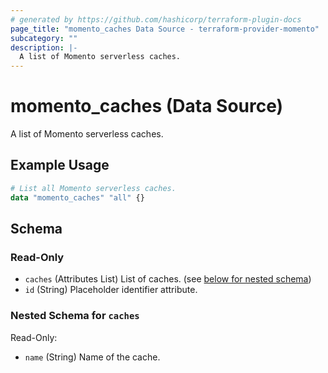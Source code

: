 ```yaml
---
# generated by https://github.com/hashicorp/terraform-plugin-docs
page_title: "momento_caches Data Source - terraform-provider-momento"
subcategory: ""
description: |-
  A list of Momento serverless caches.
---
```


# momento_caches (Data Source)

A list of Momento serverless caches.

## Example Usage

```terraform
# List all Momento serverless caches.
data "momento_caches" "all" {}
```

<!-- schema generated by tfplugindocs -->
## Schema

### Read-Only

- `caches` (Attributes List) List of caches. (see [below for nested schema](#nestedatt--caches))
- `id` (String) Placeholder identifier attribute.

<a id="nestedatt--caches"></a>
### Nested Schema for `caches`

Read-Only:

- `name` (String) Name of the cache.
